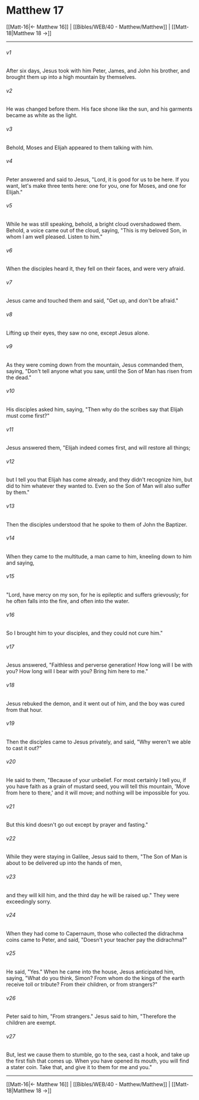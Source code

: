 # Matthew 17

[[Matt-16|← Matthew 16]] | [[Bibles/WEB/40 - Matthew/Matthew]] | [[Matt-18|Matthew 18 →]]
***



###### v1 
After six days, Jesus took with him Peter, James, and John his brother, and brought them up into a high mountain by themselves. 

###### v2 
He was changed before them. His face shone like the sun, and his garments became as white as the light. 

###### v3 
Behold, Moses and Elijah appeared to them talking with him. 

###### v4 
Peter answered and said to Jesus, "Lord, it is good for us to be here. If you want, let's make three tents here: one for you, one for Moses, and one for Elijah." 

###### v5 
While he was still speaking, behold, a bright cloud overshadowed them. Behold, a voice came out of the cloud, saying, "This is my beloved Son, in whom I am well pleased. Listen to him." 

###### v6 
When the disciples heard it, they fell on their faces, and were very afraid. 

###### v7 
Jesus came and touched them and said, "Get up, and don't be afraid." 

###### v8 
Lifting up their eyes, they saw no one, except Jesus alone. 

###### v9 
As they were coming down from the mountain, Jesus commanded them, saying, "Don't tell anyone what you saw, until the Son of Man has risen from the dead." 

###### v10 
His disciples asked him, saying, "Then why do the scribes say that Elijah must come first?" 

###### v11 
Jesus answered them, "Elijah indeed comes first, and will restore all things; 

###### v12 
but I tell you that Elijah has come already, and they didn't recognize him, but did to him whatever they wanted to. Even so the Son of Man will also suffer by them." 

###### v13 
Then the disciples understood that he spoke to them of John the Baptizer. 

###### v14 
When they came to the multitude, a man came to him, kneeling down to him and saying, 

###### v15 
"Lord, have mercy on my son, for he is epileptic and suffers grievously; for he often falls into the fire, and often into the water. 

###### v16 
So I brought him to your disciples, and they could not cure him." 

###### v17 
Jesus answered, "Faithless and perverse generation! How long will I be with you? How long will I bear with you? Bring him here to me." 

###### v18 
Jesus rebuked the demon, and it went out of him, and the boy was cured from that hour. 

###### v19 
Then the disciples came to Jesus privately, and said, "Why weren't we able to cast it out?" 

###### v20 
He said to them, "Because of your unbelief. For most certainly I tell you, if you have faith as a grain of mustard seed, you will tell this mountain, 'Move from here to there,' and it will move; and nothing will be impossible for you. 

###### v21 
But this kind doesn't go out except by prayer and fasting." 

###### v22 
While they were staying in Galilee, Jesus said to them, "The Son of Man is about to be delivered up into the hands of men, 

###### v23 
and they will kill him, and the third day he will be raised up." They were exceedingly sorry. 

###### v24 
When they had come to Capernaum, those who collected the didrachma coins came to Peter, and said, "Doesn't your teacher pay the didrachma?" 

###### v25 
He said, "Yes." When he came into the house, Jesus anticipated him, saying, "What do you think, Simon? From whom do the kings of the earth receive toll or tribute? From their children, or from strangers?" 

###### v26 
Peter said to him, "From strangers." Jesus said to him, "Therefore the children are exempt. 

###### v27 
But, lest we cause them to stumble, go to the sea, cast a hook, and take up the first fish that comes up. When you have opened its mouth, you will find a stater coin. Take that, and give it to them for me and you."

***
[[Matt-16|← Matthew 16]] | [[Bibles/WEB/40 - Matthew/Matthew]] | [[Matt-18|Matthew 18 →]]
